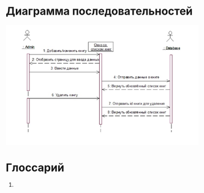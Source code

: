 # Диаграмма последовательностей  

![Диаграмма последовательностей](https://github.com/zazzzal/WEB-Library/blob/master/diagrams/pictures/последовательностей.jpeg) 

# Глоссарий

1. 
